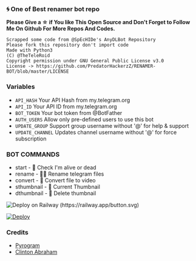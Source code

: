### 🌀 One of Best renamer bot repo

**Please Give a ☆ if You like This Open Source and Don't Forget to Follow Me On Github For More Repos And Codes.**

```
Scrapped some code from @SpEcHIDe's AnyDLBot Repository
Please fork this repository don't import code
Made with Python3
(C) @TheTeleRoid
Copyright permission under GNU General Public License v3.0
License -> https://github.com/PredatorHackerzZ/RENAMER-BOT/blob/master/LICENSE
```

### Variables

* `API_HASH` Your API Hash from my.telegram.org
* `API_ID` Your API ID from my.telegram.org 
* `BOT_TOKEN` Your bot token from @BotFather
* `AUTH_USERS` Allow only pre-defined users to use this bot
* `UPDATE_GROUP` Support group username without '@' for help & support
* `UPDATE_CHANNEL` Updates channel username without '@' for force subscription

### BOT COMMANDS

* start -  👻  Check I'm alive or dead
* rename -  ✍🏼 Rename telegram files
* convert -  🔄  Convert file to video
* sthumbnail -  🌌  Current Thumbnail
* dthumbnail -  🎇  Delete thumbnail

![Deploy on Railway (https://railway.app/button.svg)](https://railway.app/new/template?template=https%3A%2F%2Fgithub.com%2FAppu200629%2FRenamer-Bot&envs=WEBHOOK%2CTG_BOT_TOKEN%2CAPP_ID%2CAPI_HASH%2CAUTH_USERS%2CBANNED_USERS%2CUPDATE_GROUP%2CCHUNK_SIZE%2CUPDATE_GROUP&optionalEnvs=BANNED_USERS&WEBHOOKDefault=ANYTHING&CHUNK_SIZEDefault=128&referralCode=Appu2006)

[![Deploy](https://www.herokucdn.com/deploy/button.svg)](https://www.heroku.com/deploy?template=https://github.com/appu2006/Renamer-Bot)

### Credits

* [Pyrogram](https://github.com/pyrogram/pyrogram)
* [Clinton Abraham](https://github.com/Clinton-Abraham)
